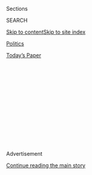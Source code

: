 <div id="app">

<div>

<div>

<div>

<div class="NYTAppHideMasthead css-1q2w90k e1suatyy0">

<div class="section css-ui9rw0 e1suatyy2">

<div class="css-eph4ug er09x8g0">

<div class="css-6n7j50">

</div>

<span class="css-1dv1kvn">Sections</span>

<div class="css-10488qs">

<span class="css-1dv1kvn">SEARCH</span>

</div>

[Skip to content](#site-content)[Skip to site
index](#site-index)

</div>

<div id="masthead-section-label" class="css-1wr3we4 eaxe0e00">

[Politics](https://www.nytimes3xbfgragh.onion/section/politics)

</div>

<div class="css-10698na e1huz5gh0">

</div>

</div>

<div id="masthead-bar-one" class="section hasLinks css-15hmgas e1csuq9d3">

<div class="css-uqyvli e1csuq9d0">

</div>

<div class="css-1uqjmks e1csuq9d1">

</div>

<div class="css-9e9ivx">

[](https://myaccount.nytimes3xbfgragh.onion/auth/login?response_type=cookie&client_id=vi)

</div>

<div class="css-1bvtpon e1csuq9d2">

[Today’s
Paper](https://www.nytimes3xbfgragh.onion/section/todayspaper)

</div>

</div>

</div>

</div>

<div data-aria-hidden="false">

<div id="site-content" data-role="main">

<div>

<div class="css-1aor85t" style="opacity:0.000000001;z-index:-1;visibility:hidden">

<div class="css-1hqnpie">

<div class="css-epjblv">

<span class="css-17xtcya">[Politics](/section/politics)</span><span class="css-x15j1o">|</span><span class="css-fwqvlz">Sean
Duffy of Wisconsin, a Tea Party Favorite, to Leave
Congress</span>

</div>

<div class="css-k008qs">

<div class="css-1iwv8en">

<span class="css-18z7m18"></span>

<div>

</div>

</div>

<span class="css-1n6z4y">https://nyti.ms/2ZkgfPQ</span>

<div class="css-1705lsu">

<div class="css-4xjgmj">

<div class="css-4skfbu" data-role="toolbar" data-aria-label="Social Media Share buttons, Save button, and Comments Panel with current comment count" data-testid="share-tools">

  - 
  - 
  - 
  - 
    
    <div class="css-6n7j50">
    
    </div>

  - 

</div>

</div>

</div>

</div>

</div>

</div>

<div class="css-13pd83m">

</div>

<div id="top-wrapper" class="css-1sy8kpn">

<div id="top-slug" class="css-l9onyx">

Advertisement

</div>

[Continue reading the main
story](#after-top)

<div class="ad top-wrapper" style="text-align:center;height:100%;display:block;min-height:250px">

<div id="top" class="place-ad" data-position="top" data-size-key="top">

</div>

</div>

<div id="after-top">

</div>

</div>

<div id="sponsor-wrapper" class="css-1hyfx7x">

<div id="sponsor-slug" class="css-19vbshk">

Supported by

</div>

[Continue reading the main
story](#after-sponsor)

<div id="sponsor" class="ad sponsor-wrapper" style="text-align:center;height:100%;display:block">

</div>

<div id="after-sponsor">

</div>

</div>

<div class="css-1vkm6nb ehdk2mb0">

# Sean Duffy of Wisconsin, a Tea Party Favorite, to Leave Congress

</div>

<div class="css-79elbk" data-testid="photoviewer-wrapper">

<div class="css-z3e15g" data-testid="photoviewer-wrapper-hidden">

</div>

<div class="css-1a48zt4 ehw59r15" data-testid="photoviewer-children">

![<span class="css-16f3y1r e13ogyst0" data-aria-hidden="true">Representative
Sean P. Duffy, Republican of Wisconsin, is the latest Republican to
announce that he will not run for
re-election.</span><span class="css-cnj6d5 e1z0qqy90" itemprop="copyrightHolder"><span class="css-1ly73wi e1tej78p0">Credit...</span><span><span>Al
Drago/The New York
Times</span></span></span>](https://static01.graylady3jvrrxbe.onion/images/2019/08/26/us/politics/26dc-duffy/merlin_112461023_d3cee51f-9094-44a0-9852-dccfd2b0fa04-articleLarge.jpg?quality=75&auto=webp&disable=upscale)

</div>

</div>

<div class="css-xt80pu e12qa4dv0">

<div class="css-18e8msd">

<div class="css-vp77d3 epjyd6m0">

<div class="css-1baulvz">

By [<span class="css-1baulvz last-byline" itemprop="name">Julie
Hirschfeld
Davis</span>](https://www.nytimes3xbfgragh.onion/by/julie-hirschfeld-davis)

</div>

</div>

  - 
    
    <div class="css-ld3wwf e16638kd2">
    
    Aug. 26,
    2019
    
    </div>

  - 
    
    <div class="css-4xjgmj">
    
    <div class="css-d8bdto" data-role="toolbar" data-aria-label="Social Media Share buttons, Save button, and Comments Panel with current comment count" data-testid="share-tools">
    
      - 
      - 
      - 
      - 
        
        <div class="css-6n7j50">
        
        </div>
    
      - 
    
    </div>
    
    </div>

</div>

</div>

<div class="section meteredContent css-1r7ky0e" name="articleBody" itemprop="articleBody">

<div class="css-1fanzo5 StoryBodyCompanionColumn">

<div class="css-53u6y8">

WASHINGTON — Representative Sean P. Duffy, Republican of Wisconsin and
one of the most recognizable faces of the Tea Party wave of 2010,
announced Monday that he planned to resign from Congress next month,
citing health complications of a baby he and his wife are expecting in
October.

The imminent departure of Mr. Duffy is another blow to the Republican
Party’s struggle to rebuild after crushing losses that swept it from
power in the House. The announcement by Mr. Duffy, a former county
prosecutor better known for his turn in the late 1990s as a star of the
MTV reality show “The Real World,” follows a [rash of
retirements](https://www.nytimes3xbfgragh.onion/2019/08/02/us/politics/house-republicans-retirement.html)
in recent weeks that have underscored the challenges and tribulations
facing Republicans now serving in the minority.

For Mr. Duffy, the decision was deeply personal, [he said Monday in a
Facebook
post](https://www.facebookcorewwwi.onion/pg/RepSeanDuffy/posts/). The
lawmaker, who has eight children with his wife, Rachel Campos-Duffy,
said they had recently learned that their ninth child, due in October,
would have “complications, including a heart condition.”

“With much prayer, I have decided that this is the right time for me to
take a break from public service in order to be the support my wife,
baby and family need right now,” Mr. Duffy wrote. “It is not an easy
decision – because I truly love being your Congressman – but it is the
right decision for my family, which is my first love and
responsibility.”

</div>

</div>

<div class="css-1fanzo5 StoryBodyCompanionColumn">

<div class="css-53u6y8">

The decision is expected to prompt a special election, to be set by
Wisconsin’s Democratic governor, Tony Evers.

Yet Mr. Duffy’s departure is unlikely to tip the political scales: His
northern Wisconsin district, once competitive, is now regarded as
solidly Republican. Mr. Duffy won re-election there last fall by about
20 percentage points, and President Trump had a 20-point advantage there
in 2016.

Mr. Duffy has been among the most vocal Republicans in his support for
the president, rarely missing the chance to attend Mr. Trump’s rallies
in Wisconsin and often taking his side publicly when he is criticized.

This year, Mr. Duffy [introduced
legislation](https://www.nytimes3xbfgragh.onion/2019/01/17/us/politics/trump-tariffs-bill.html)
to give the president more power to exact tariffs as retaliation for
other countries imposing tariffs on the United States. It was a
departure from other Republican lawmakers who have expressed concern,
publicly and privately, about Mr. Trump’s penchant for protectionism.

Last month, when House Democrats brought up a resolution to [condemn as
racist](https://www.nytimes3xbfgragh.onion/2019/07/16/us/politics/trump-tweet-house-vote.html)
Mr. Trump’s comments about four progressive congresswomen of color, Mr.
Duffy was among the Republicans who took to the House floor to [speak in
the president’s
defense](https://www.nytimes3xbfgragh.onion/2019/07/16/us/politics/trump-tweet-house-vote.html).
He called the women “anti-American” and praised Mr. Trump’s immigration
policies, denying that the president’s comments merited condemnation.

</div>

</div>

<div class="css-1fanzo5 StoryBodyCompanionColumn">

<div class="css-53u6y8">

Mr. Duffy’s decision to leave midway throughout his fifth term comes on
the heels of several other Republican lawmakers announcing they will not
seek re-election in 2020. They have publicly cited various reasons,
including a desire to spend more time with family. But in private
conversations, many Republicans acknowledge a list of reasons that make
the prospect of another run unappealing: a bleak outlook for reclaiming
the House, the doldrums of life in the minority and the prospect of
sharing a ticket with Mr. Trump and being asked to answer for his every
comment and policy pronouncement.

Mr. Duffy did not mention any of that in his statement on Monday, but he
did say the idea of life after Congress had a certain appeal.

“I will miss being your Congressman,” he wrote, “but I am also looking
forward to having more time with my family, being home for more
birthdays and hockey games, and having time to enjoy and care for our
new baby girl, who is already so loved by our family.”

A spokeswoman for Mr. Evers said that the governor would call for a
special election once the vacancy took effect, but that he and his team
were still working to determine when to hold it. The state’s laws
stipulate that the contest must be called before the second Tuesday in
April, the spokeswoman said, leaving open the possibility that it could
be held on the same day as Wisconsin’s April 7 presidential primary.
That would almost certainly drive up turnout among Democrats.

</div>

</div>

</div>

<div>

</div>

<div>

</div>

<div>

</div>

<div>

<div id="bottom-wrapper" class="css-1ede5it">

<div id="bottom-slug" class="css-l9onyx">

Advertisement

</div>

[Continue reading the main
story](#after-bottom)

<div id="bottom" class="ad bottom-wrapper" style="text-align:center;height:100%;display:block;min-height:90px">

</div>

<div id="after-bottom">

</div>

</div>

</div>

</div>

</div>

## Site Index

<div>

</div>

## Site Information Navigation

  - [© <span>2020</span> <span>The New York Times
    Company</span>](https://help.nytimes3xbfgragh.onion/hc/en-us/articles/115014792127-Copyright-notice)

<!-- end list -->

  - [NYTCo](https://www.nytco.com/)
  - [Contact
    Us](https://help.nytimes3xbfgragh.onion/hc/en-us/articles/115015385887-Contact-Us)
  - [Work with us](https://www.nytco.com/careers/)
  - [Advertise](https://nytmediakit.com/)
  - [T Brand Studio](http://www.tbrandstudio.com/)
  - [Your Ad
    Choices](https://www.nytimes3xbfgragh.onion/privacy/cookie-policy#how-do-i-manage-trackers)
  - [Privacy](https://www.nytimes3xbfgragh.onion/privacy)
  - [Terms of
    Service](https://help.nytimes3xbfgragh.onion/hc/en-us/articles/115014893428-Terms-of-service)
  - [Terms of
    Sale](https://help.nytimes3xbfgragh.onion/hc/en-us/articles/115014893968-Terms-of-sale)
  - [Site
    Map](https://spiderbites.nytimes3xbfgragh.onion)
  - [Help](https://help.nytimes3xbfgragh.onion/hc/en-us)
  - [Subscriptions](https://www.nytimes3xbfgragh.onion/subscription?campaignId=37WXW)

</div>

</div>

</div>

</div>
